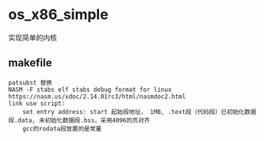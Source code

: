 # os_x86_simple
实现简单的内核
## makefile 
    patsubst 替换
    NASM -F stabs elf stabs debug format for linux https://nasm.us/xdoc/2.14.01rc3/html/nasmdoc2.html
    link use script:
        set entry address: start 起始段地址， 1MB, .text段（代码段）已初始化数据段.data, 未初始化数据段.bss，采用4096的页对齐
        gcc的rodata段放置的是常量
